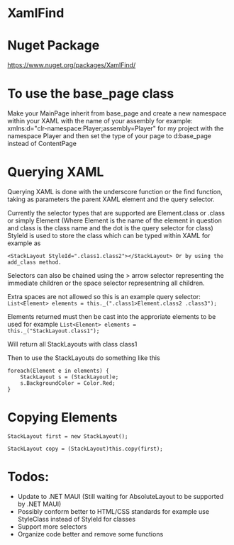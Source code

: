 # XamlFind

# Nuget Package

https://www.nuget.org/packages/XamlFind/

# To use the base_page class

Make your MainPage inherit from base_page and create a new namespace within your XAML with the name of your assembly for example: xmlns:d="clr-namespace:Player;assembly=Player" for my project with the namespace Player and then set the type of your page to d:base_page instead of ContentPage

# Querying XAML

Querying XAML is done with the underscore function or the find function, taking as parameters the parent XAML element and the query selector.

Currently the selector types that are supported are Element.class or .class or simply Element (Where Element is the name of the element in question and class is the class name and the dot is the query selector for class) StyleId is used to store the class which can be typed within XAML for example as 
```
<StackLayout StyleId=".class1.class2"></StackLayout> Or by using the add_class method.
```
Selectors can also be chained using the > arrow selector representing the immediate children or the space selector representning all children.

Extra spaces are not allowed so this is an example query selector: ```List<Element> elements = this._(".class1>Element.class2 .class3");```

Elements returned must then be cast into the approriate elements to be used for example ```List<Element> elements = this._("StackLayout.class1");```

Will return all StackLayouts with class class1

Then to use the StackLayouts do something like this
```
foreach(Element e in elements) {
    StackLayout s = (StackLayout)e;
    s.BackgroundColor = Color.Red;
}
```

# Copying Elements
```
StackLayout first = new StackLayout();

StackLayout copy = (StackLayout)this.copy(first);
```

# Todos:
  - Update to .NET MAUI (Still waiting for AbsoluteLayout to be supported by .NET MAUI)
  - Possibly conform better to HTML/CSS standards for example use StyleClass instead of StyleId for classes
  - Support more selectors
  - Organize code better and remove some functions
